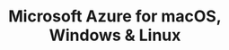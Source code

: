 ---
name: Microsoft Azure
url: 'https://portal.azure.com/'
category: Business
title: 'Microsoft Azure for macOS, Windows & Linux'
key: microsoft-azure

---